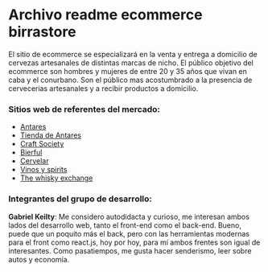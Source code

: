 # Archivo readme ecommerce birrastore

El sitio de ecommerce se especializará en la venta y entrega a domicilio
de cervezas artesanales de distintas marcas de nicho.
El público objetivo del ecommerce son hombres y mujeres de entre 20 y 35 años
que vivan en caba y el conurbano. Son el público mas acostumbrado a la presencia
de cervecerias artesanales y a recibir productos a domicilio.

### Sitios web de referentes del mercado:

- [Antares](https://www.cervezaantares.com/)
- [Tienda de Antares](https://tienda.cervezaantares.com/)
- [Craft Society](https://www.craftsociety.com.ar/)
- [Bierful](https://tienda.bierful.com/)
- [Cervelar](https://cervelar.com.ar/)
- [Vinos y spirits](https://www.vinosyspirits.com/)
- [The whisky exchange](https://www.thewhiskyexchange.com/)

### Integrantes del grupo de desarrollo:

**Gabriel Keilty**: Me considero autodidacta y curioso, me interesan ambos lados
del desarrollo web, tanto el front-end como el back-end. Bueno, puede que
un poquito más el back, pero con las herramientas modernas para el front
como react.js, hoy por hoy, para mí ambos frentes son igual de interesantes.
Como pasatiempos, me gusta hacer senderismo, leer sobre autos y economía.
